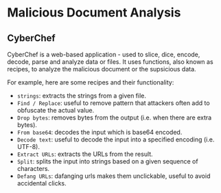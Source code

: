 # Malicious Document Analysis

## CyberChef

CyberChef is a web-based application - used to slice, dice, encode, decode, parse and analyze data or files. It uses functions, also known as recipes, to analyze the malicious document or the supsicious data.

For example, here are some recipes and their functionality:

- `strings`: extracts the strings from a given file.
- `Find / Replace`: useful to remove pattern that attackers often add to obfuscate the actual value.
- `Drop bytes`: removes bytes from the output (i.e. when there are extra bytes).
- `From base64`: decodes the input which is base64 encoded.
- `Decode text`: useful to decode the input into a specified encoding (i.e. UTF-8).
- `Extract URLs`: extracts the URLs from the result.
- `Split`: splits the input into strings based on a given sequence of characters.
- `Defang URLs`: dafanging urls makes them unclickable, useful to avoid accidental clicks.
